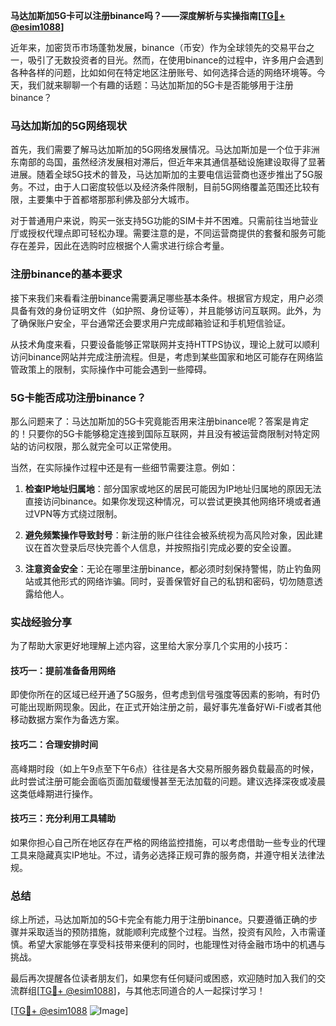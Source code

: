 **马达加斯加5G卡可以注册binance吗？——深度解析与实操指南[[TG💪+ @esim1088](https://t.me/s/esim1088)]**

近年来，加密货币市场蓬勃发展，binance（币安）作为全球领先的交易平台之一，吸引了无数投资者的目光。然而，在使用binance的过程中，许多用户会遇到各种各样的问题，比如如何在特定地区注册账号、如何选择合适的网络环境等。今天，我们就来聊聊一个有趣的话题：马达加斯加的5G卡是否能够用于注册binance？

### 马达加斯加的5G网络现状

首先，我们需要了解马达加斯加的5G网络发展情况。马达加斯加是一个位于非洲东南部的岛国，虽然经济发展相对滞后，但近年来其通信基础设施建设取得了显著进展。随着全球5G技术的普及，马达加斯加的主要电信运营商也逐步推出了5G服务。不过，由于人口密度较低以及经济条件限制，目前5G网络覆盖范围还比较有限，主要集中于首都塔那那利佛及部分大城市。

对于普通用户来说，购买一张支持5G功能的SIM卡并不困难。只需前往当地营业厅或授权代理点即可轻松办理。需要注意的是，不同运营商提供的套餐和服务可能存在差异，因此在选购时应根据个人需求进行综合考量。

### 注册binance的基本要求

接下来我们来看看注册binance需要满足哪些基本条件。根据官方规定，用户必须具备有效的身份证明文件（如护照、身份证等），并且能够访问互联网。此外，为了确保账户安全，平台通常还会要求用户完成邮箱验证和手机短信验证。

从技术角度来看，只要设备能够正常联网并支持HTTPS协议，理论上就可以顺利访问binance网站并完成注册流程。但是，考虑到某些国家和地区可能存在网络监管政策上的限制，实际操作中可能会遇到一些障碍。

### 5G卡能否成功注册binance？

那么问题来了：马达加斯加的5G卡究竟能否用来注册binance呢？答案是肯定的！只要你的5G卡能够稳定连接到国际互联网，并且没有被运营商限制对特定网站的访问权限，那么就完全可以正常使用。

当然，在实际操作过程中还是有一些细节需要注意。例如：

1. **检查IP地址归属地**：部分国家或地区的居民可能因为IP地址归属地的原因无法直接访问binance。如果你发现这种情况，可以尝试更换其他网络环境或者通过VPN等方式绕过限制。
   
2. **避免频繁操作导致封号**：新注册的账户往往会被系统视为高风险对象，因此建议在首次登录后尽快完善个人信息，并按照指引完成必要的安全设置。

3. **注意资金安全**：无论在哪里注册binance，都必须时刻保持警惕，防止钓鱼网站或其他形式的网络诈骗。同时，妥善保管好自己的私钥和密码，切勿随意透露给他人。

### 实战经验分享

为了帮助大家更好地理解上述内容，这里给大家分享几个实用的小技巧：

#### 技巧一：提前准备备用网络
即使你所在的区域已经开通了5G服务，但考虑到信号强度等因素的影响，有时仍可能出现断网现象。因此，在正式开始注册之前，最好事先准备好Wi-Fi或者其他移动数据方案作为备选方案。

#### 技巧二：合理安排时间
高峰期时段（如上午9点至下午6点）往往是各大交易所服务器负载最高的时候，此时尝试注册可能会面临页面加载缓慢甚至无法加载的问题。建议选择深夜或凌晨这类低峰期进行操作。

#### 技巧三：充分利用工具辅助
如果你担心自己所在地区存在严格的网络监控措施，可以考虑借助一些专业的代理工具来隐藏真实IP地址。不过，请务必选择正规可靠的服务商，并遵守相关法律法规。

### 总结

综上所述，马达加斯加的5G卡完全有能力用于注册binance。只要遵循正确的步骤并采取适当的预防措施，就能顺利完成整个过程。当然，投资有风险，入市需谨慎。希望大家能够在享受科技带来便利的同时，也能理性对待金融市场中的机遇与挑战。

最后再次提醒各位读者朋友们，如果您有任何疑问或困惑，欢迎随时加入我们的交流群组[[TG💪+ @esim1088](https://t.me/s/esim1088)]，与其他志同道合的人一起探讨学习！

[[TG💪+ @esim1088](https://t.me/s/esim1088) ![Image](https://i.postimg.cc/4NQfJmqS/Snipaste-2025-05-13-00-14-12.png)]